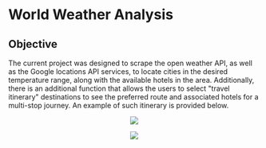 # World Weather Analysis

## Objective

The current project was designed to scrape the open weather API, as well as the Google locations API services, to locate cities in the desired temperature range, along with the available hotels in the area. Additionally, there is an additional function that allows the users to select "travel itinerary" destinations to see the preferred route and associated hotels for a multi-stop journey. An example of such itinerary is provided below.

<p align="center">
  <img src="https://user-images.githubusercontent.com/99566803/162889103-7ea00217-2a22-4a73-b986-02231f30f71f.png" />
</p>

<p align="center">
  <img src="https://user-images.githubusercontent.com/99566803/162889017-d8ecf46f-2123-444c-bfef-056f898eff9e.png" />
</p>
